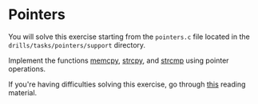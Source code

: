 # Pointers

You will solve this exercise starting from the `pointers.c` file located in the `drills/tasks/pointers/support` directory.

Implement the functions [memcpy](http://www.cplusplus.com/reference/cstring/memcpy/), [strcpy](http://www.cplusplus.com/reference/cstring/strcpy/), and [strcmp](http://www.cplusplus.com/reference/cstring/strcmp/) using pointer operations.

If you're having difficulties solving this exercise, go through [this](../../../reading/README.md#pointer-operations-and-pointer-arithmetic) reading material.
